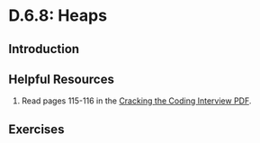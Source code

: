 # D.6.8: Heaps

## Introduction

## Helpful Resources

1. Read pages 115-116 in the [Cracking the Coding Interview PDF](../d.0-module-d-overview.md#resources).

## Exercises


